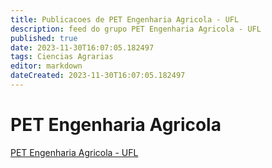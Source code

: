 ```yaml
---
title: Publicacoes de PET Engenharia Agricola - UFL
description: feed do grupo PET Engenharia Agricola - UFL
published: true
date: 2023-11-30T16:07:05.182497
tags: Ciencias Agrarias
editor: markdown
dateCreated: 2023-11-30T16:07:05.182497
---
```


# PET Engenharia Agricola
[PET Engenharia Agricola - UFL](/grupo/140PETEngenhariaAgricolaUFL.md)